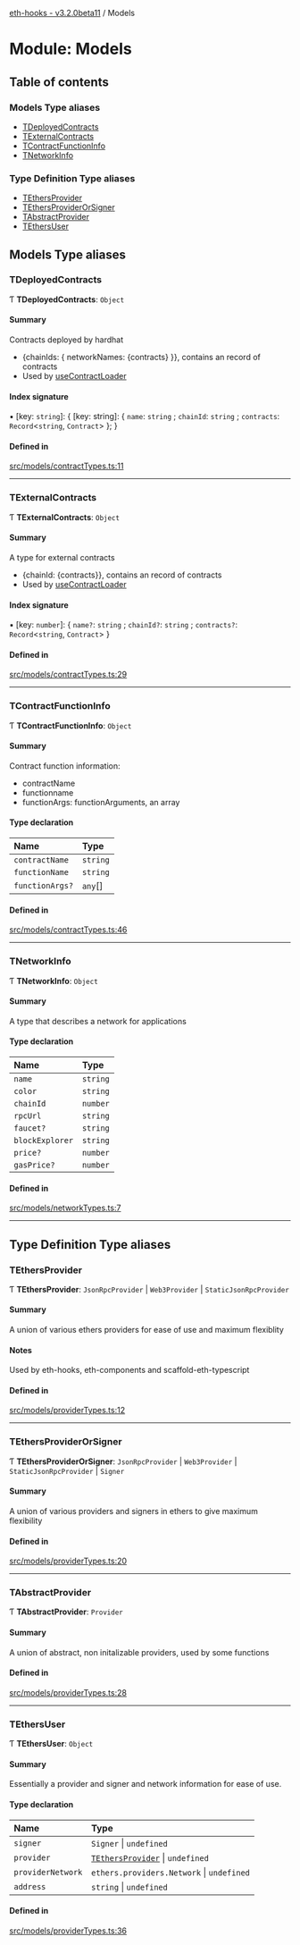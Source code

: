 [eth-hooks - v3.2.0beta11](../README.md) / Models

# Module: Models

## Table of contents

### Models Type aliases

- [TDeployedContracts](Models.md#tdeployedcontracts)
- [TExternalContracts](Models.md#texternalcontracts)
- [TContractFunctionInfo](Models.md#tcontractfunctioninfo)
- [TNetworkInfo](Models.md#tnetworkinfo)

### Type Definition Type aliases

- [TEthersProvider](Models.md#tethersprovider)
- [TEthersProviderOrSigner](Models.md#tethersproviderorsigner)
- [TAbstractProvider](Models.md#tabstractprovider)
- [TEthersUser](Models.md#tethersuser)

## Models Type aliases

### TDeployedContracts

Ƭ **TDeployedContracts**: `Object`

#### Summary
Contracts deployed by hardhat
- {chainIds: { networkNames: {contracts} }}, contains an record of contracts
- Used by [useContractLoader](Hooks.md#usecontractloader)

#### Index signature

▪ [key: `string`]: { [key: string]: { `name`: `string` ; `chainId`: `string` ; `contracts`: `Record`<`string`, `Contract`\>  };  }

#### Defined in

[src/models/contractTypes.ts:11](https://github.com/scaffold-eth/eth-hooks/blob/a2bd0ae/src/models/contractTypes.ts#L11)

___

### TExternalContracts

Ƭ **TExternalContracts**: `Object`

#### Summary
A type for external contracts
- {chainId: {contracts}}, contains an record of contracts
- Used by [useContractLoader](Hooks.md#usecontractloader)

#### Index signature

▪ [key: `number`]: { `name?`: `string` ; `chainId?`: `string` ; `contracts?`: `Record`<`string`, `Contract`\>  }

#### Defined in

[src/models/contractTypes.ts:29](https://github.com/scaffold-eth/eth-hooks/blob/a2bd0ae/src/models/contractTypes.ts#L29)

___

### TContractFunctionInfo

Ƭ **TContractFunctionInfo**: `Object`

#### Summary
Contract function information:
- contractName
- functionname
- functionArgs: functionArguments, an array

#### Type declaration

| Name | Type |
| :------ | :------ |
| `contractName` | `string` |
| `functionName` | `string` |
| `functionArgs?` | `any`[] |

#### Defined in

[src/models/contractTypes.ts:46](https://github.com/scaffold-eth/eth-hooks/blob/a2bd0ae/src/models/contractTypes.ts#L46)

___

### TNetworkInfo

Ƭ **TNetworkInfo**: `Object`

#### Summary
A type that describes a network for applications

#### Type declaration

| Name | Type |
| :------ | :------ |
| `name` | `string` |
| `color` | `string` |
| `chainId` | `number` |
| `rpcUrl` | `string` |
| `faucet?` | `string` |
| `blockExplorer` | `string` |
| `price?` | `number` |
| `gasPrice?` | `number` |

#### Defined in

[src/models/networkTypes.ts:7](https://github.com/scaffold-eth/eth-hooks/blob/a2bd0ae/src/models/networkTypes.ts#L7)

___

## Type Definition Type aliases

### TEthersProvider

Ƭ **TEthersProvider**: `JsonRpcProvider` \| `Web3Provider` \| `StaticJsonRpcProvider`

#### Summary
A union of various ethers providers for ease of use and maximum flexiblity

#### Notes
Used by eth-hooks, eth-components and scaffold-eth-typescript

#### Defined in

[src/models/providerTypes.ts:12](https://github.com/scaffold-eth/eth-hooks/blob/a2bd0ae/src/models/providerTypes.ts#L12)

___

### TEthersProviderOrSigner

Ƭ **TEthersProviderOrSigner**: `JsonRpcProvider` \| `Web3Provider` \| `StaticJsonRpcProvider` \| `Signer`

#### Summary
A union of various providers and signers in ethers to give maximum flexibility

#### Defined in

[src/models/providerTypes.ts:20](https://github.com/scaffold-eth/eth-hooks/blob/a2bd0ae/src/models/providerTypes.ts#L20)

___

### TAbstractProvider

Ƭ **TAbstractProvider**: `Provider`

#### Summary
A union of abstract, non initalizable providers, used by some functions

#### Defined in

[src/models/providerTypes.ts:28](https://github.com/scaffold-eth/eth-hooks/blob/a2bd0ae/src/models/providerTypes.ts#L28)

___

### TEthersUser

Ƭ **TEthersUser**: `Object`

#### Summary
Essentially a provider and signer and network information for ease of use.

#### Type declaration

| Name | Type |
| :------ | :------ |
| `signer` | `Signer` \| `undefined` |
| `provider` | [`TEthersProvider`](Models.md#tethersprovider) \| `undefined` |
| `providerNetwork` | `ethers.providers.Network` \| `undefined` |
| `address` | `string` \| `undefined` |

#### Defined in

[src/models/providerTypes.ts:36](https://github.com/scaffold-eth/eth-hooks/blob/a2bd0ae/src/models/providerTypes.ts#L36)
